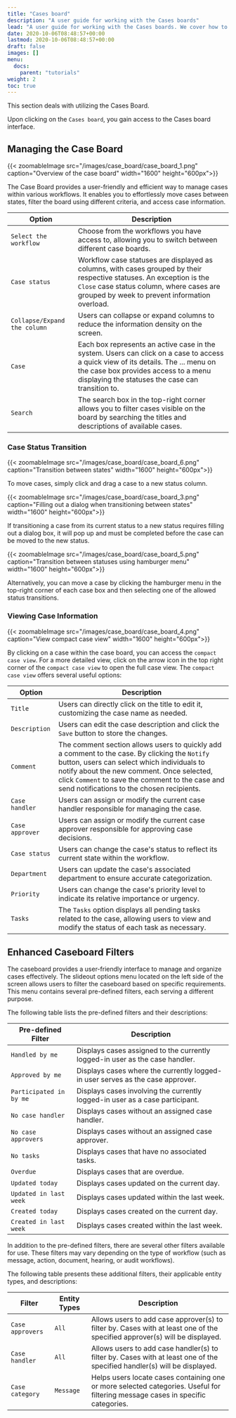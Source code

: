 ```yaml
---
title: "Cases board"
description: "A user guide for working with the Cases boards"
lead: "A user guide for working with the Cases boards. We cover how to create, update and manage Cases boards."
date: 2020-10-06T08:48:57+00:00
lastmod: 2020-10-06T08:48:57+00:00
draft: false
images: []
menu:
  docs:
    parent: "tutorials"
weight: 2
toc: true
---
```

This section deals with utilizing the Cases Board.

Upon clicking on the `Cases board`, you gain access to the Cases board interface.

## Managing the Case Board

{{< zoomableImage src="/images/case_board/case_board_1.png" caption="Overview of the case board" width="1600" height="600px">}}

The Case Board provides a user-friendly and efficient way to manage cases within various workflows. It enables you to effortlessly move cases between states, filter the board using different criteria, and access case information.

| Option | Description |
| --- | --- |
| `Select the workflow` | Choose from the workflows you have access to, allowing you to switch between different case boards. |
| `Case status` | Workflow case statuses are displayed as columns, with cases grouped by their respective statuses. An exception is the `Close` case status column, where cases are grouped by week to prevent information overload. |
| `Collapse/Expand the column` | Users can collapse or expand columns to reduce the information density on the screen. |
| `Case` | Each box represents an active case in the system. Users can click on a case to access a quick view of its details. The ... menu on the case box provides access to a menu displaying the statuses the case can transition to. |
| `Search` | The search box in the top-right corner allows you to filter cases visible on the board by searching the titles and descriptions of available cases.|

### Case Status Transition

{{< zoomableImage src="/images/case_board/case_board_6.png" caption="Transition between states" width="1600" height="600px">}}

To move cases, simply click and drag a case to a new status column. 

{{< zoomableImage src="/images/case_board/case_board_3.png" caption="Filling out a dialog when transitioning between states" width="1600" height="600px">}}

If transitioning a case from its current status to a new status requires filling out a dialog box, it will pop up and must be completed before the case can be moved to the new status.

{{< zoomableImage src="/images/case_board/case_board_5.png" caption="Transition between statuses using hamburger menu" width="1600" height="600px">}}

Alternatively, you can move a case by clicking the hamburger menu in the top-right corner of each case box and then selecting one of the allowed status transitions.

### Viewing Case Information

{{< zoomableImage src="/images/case_board/case_board_4.png" caption="View compact case view" width="1600" height="600px">}}

By clicking on a case within the case board, you can access the `compact case view`. For a more detailed view, click on the arrow icon in the top right corner of the `compact case view` to open the full case view. The `compact case view` offers several useful options:

| Option | Description |
| --- | --- |
| `Title` | Users can directly click on the title to edit it, customizing the case name as needed. |
| `Description` | Users can edit the case description and click the `Save` button to store the changes. |
| `Comment` | The comment section allows users to quickly add a comment to the case. By clicking the `Notify` button, users can select which individuals to notify about the new comment. Once selected, click `Comment` to save the comment to the case and send notifications to the chosen recipients. |
| `Case handler` | Users can assign or modify the current case handler responsible for managing the case. |
| `Case approver` | Users can assign or modify the current case approver responsible for approving case decisions. |
| `Case status` | Users can change the case's status to reflect its current state within the workflow. |
| `Department` | Users can update the case's associated department to ensure accurate categorization. |
| `Priority` | Users can change the case's priority level to indicate its relative importance or urgency. |
| `Tasks` | The `Tasks` option displays all pending tasks related to the case, allowing users to view and modify the status of each task as necessary. |

## Enhanced Caseboard Filters

The caseboard provides a user-friendly interface to manage and organize cases effectively. The slideout options menu located on the left side of the screen allows users to filter the caseboard based on specific requirements. This menu contains several pre-defined filters, each serving a different purpose.

The following table lists the pre-defined filters and their descriptions:

| Pre-defined Filter      | Description                                                                                   |
|-------------------------|-----------------------------------------------------------------------------------------------|
| `Handled by me`         | Displays cases assigned to the currently logged-in user as the case handler.                  |
| `Approved by me`        | Displays cases where the currently logged-in user serves as the case approver.                |
| `Participated in by me` | Displays cases involving the currently logged-in user as a case participant.                  |
| `No case handler`       | Displays cases without an assigned case handler.                                              |
| `No case approvers`     | Displays cases without an assigned case approver.                                             |
| `No tasks`              | Displays cases that have no associated tasks.                                                 |
| `Overdue`               | Displays cases that are overdue.                                                              |
| `Updated today`         | Displays cases updated on the current day.                                                    |
| `Updated in last week`  | Displays cases updated within the last week.                                                  |
| `Created today`         | Displays cases created on the current day.                                                    |
| `Created in last week`  | Displays cases created within the last week.                                                  |

In addition to the pre-defined filters, there are several other filters available for use. These filters may vary depending on the type of workflow (such as message, action, document, hearing, or audit workflows).

The following table presents these additional filters, their applicable entity types, and descriptions:

| Filter          | Entity Types | Description                                                                                                                  |
|-----------------|--------------|------------------------------------------------------------------------------------------------------------------------------|
| `Case approvers`| `All`        | Allows users to add case approver(s) to filter by. Cases with at least one of the specified approver(s) will be displayed.  |
| `Case handler`  | `All`        | Allows users to add case handler(s) to filter by. Cases with at least one of the specified handler(s) will be displayed.     |
| `Case category` | `Message`    | Helps users locate cases containing one or more selected categories. Useful for filtering message cases in specific categories.  |
